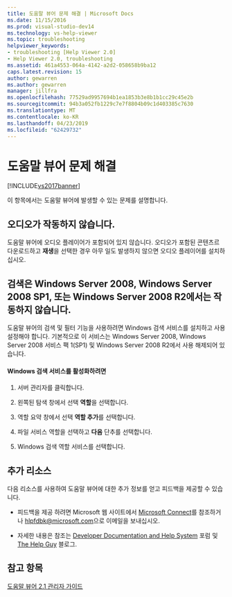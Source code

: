 ```yaml
---
title: 도움말 뷰어 문제 해결 | Microsoft Docs
ms.date: 11/15/2016
ms.prod: visual-studio-dev14
ms.technology: vs-help-viewer
ms.topic: troubleshooting
helpviewer_keywords:
- troubleshooting [Help Viewer 2.0]
- Help Viewer 2.0, troubleshooting
ms.assetid: 461a4553-064a-4142-a2d2-058658b9ba12
caps.latest.revision: 15
author: gewarren
ms.author: gewarren
manager: jillfra
ms.openlocfilehash: 77529ad9957694b1ea1853b3e8b1b1cc29c45e2b
ms.sourcegitcommit: 94b3a052fb1229c7e7f8804b09c1d403385c7630
ms.translationtype: MT
ms.contentlocale: ko-KR
ms.lasthandoff: 04/23/2019
ms.locfileid: "62429732"
---
```

# <a name="troubleshooting-the-help-viewer"></a>도움말 뷰어 문제 해결
[!INCLUDE[vs2017banner](../includes/vs2017banner.md)]

이 항목에서는 도움말 뷰어에 발생할 수 있는 문제를 설명합니다.  
  
## <a name="audio-doesnt-work"></a>오디오가 작동하지 않습니다.  
 도움말 뷰어에 오디오 플레이어가 포함되어 있지 않습니다. 오디오가 포함된 콘텐츠르 다운로드하고 **재생**을 선택한 경우 아무 일도 발생하지 않으면 오디오 플레이어를 설치하십시오.  
  
## <a name="search-doesnt-work-in-windows-server-2008-windows-server-2008-with-sp1-or-windows-server-2008-r2"></a>검색은 Windows Server 2008, Windows Server 2008 SP1, 또는 Windows Server 2008 R2에서는 작동하지 않습니다.  
 도움말 뷰어의 검색 및 필터 기능을 사용하려면 Windows 검색 서비스를 설치하고 사용 설정해야 합니다. 기본적으로 이 서비스는 Windows Server 2008, Windows Server 2008 서비스 팩 1(SP1) 및 Windows Server 2008 R2에서 사용 해제되어 있습니다.  
  
#### <a name="to-activate-windows-search-service"></a>Windows 검색 서비스를 활성화하려면  
  
1. 서버 관리자를 클릭합니다.  
  
2. 왼쪽된 탐색 창에서 선택 **역할**을 선택합니다.  
  
3. 역할 요약 창에서 선택 **역할 추가**를 선택합니다.  
  
4. 파일 서비스 역할을 선택하고 **다음** 단추를 선택합니다.  
  
5. Windows 검색 역할 서비스를 선택합니다.  
  
## <a name="additional-resources"></a>추가 리소스  
 다음 리소스를 사용하여 도움말 뷰어에 대한 추가 정보를 얻고 피드백을 제공할 수 있습니다.  
  
- 피드백을 제공 하려면 Microsoft 웹 사이트에서 [Microsoft Connect](http://go.microsoft.com/fwlink/?linkid=243983)를 참조하거나 [hlpfdbk@microsoft.com](mailto:hlpfdbk@microsoft.com)으로 이메일을 보내십시오.  
  
- 자세한 내용은 참조는 [Developer Documentation and Help System](http://go.microsoft.com/fwlink/?LinkId=232741) 포럼 및 [The Help Guy](http://go.microsoft.com/fwlink/?LinkId=232743) 블로그.  
  
## <a name="see-also"></a>참고 항목  
 [도움말 뷰어 2.1 관리자 가이드](http://go.microsoft.com/fwlink/?LinkId=243985)
